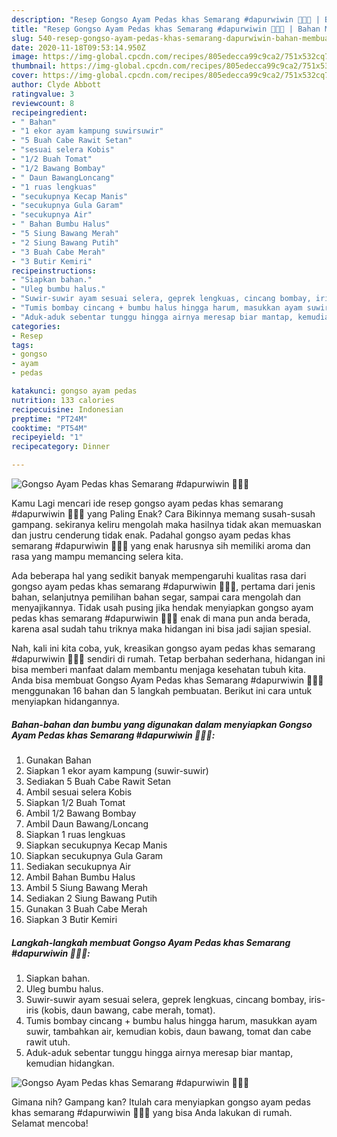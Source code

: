 ```yaml
---
description: "Resep Gongso Ayam Pedas khas Semarang #dapurwiwin 👩🏻‍🍳 | Bahan Membuat Gongso Ayam Pedas khas Semarang #dapurwiwin 👩🏻‍🍳 Yang Sempurna"
title: "Resep Gongso Ayam Pedas khas Semarang #dapurwiwin 👩🏻‍🍳 | Bahan Membuat Gongso Ayam Pedas khas Semarang #dapurwiwin 👩🏻‍🍳 Yang Sempurna"
slug: 540-resep-gongso-ayam-pedas-khas-semarang-dapurwiwin-bahan-membuat-gongso-ayam-pedas-khas-semarang-dapurwiwin-yang-sempurna
date: 2020-11-18T09:53:14.950Z
image: https://img-global.cpcdn.com/recipes/805edecca99c9ca2/751x532cq70/gongso-ayam-pedas-khas-semarang-dapurwiwin-👩🏻🍳-foto-resep-utama.jpg
thumbnail: https://img-global.cpcdn.com/recipes/805edecca99c9ca2/751x532cq70/gongso-ayam-pedas-khas-semarang-dapurwiwin-👩🏻🍳-foto-resep-utama.jpg
cover: https://img-global.cpcdn.com/recipes/805edecca99c9ca2/751x532cq70/gongso-ayam-pedas-khas-semarang-dapurwiwin-👩🏻🍳-foto-resep-utama.jpg
author: Clyde Abbott
ratingvalue: 3
reviewcount: 8
recipeingredient:
- " Bahan"
- "1 ekor ayam kampung suwirsuwir"
- "5 Buah Cabe Rawit Setan"
- "sesuai selera Kobis"
- "1/2 Buah Tomat"
- "1/2 Bawang Bombay"
- " Daun BawangLoncang"
- "1 ruas lengkuas"
- "secukupnya Kecap Manis"
- "secukupnya Gula Garam"
- "secukupnya Air"
- " Bahan Bumbu Halus"
- "5 Siung Bawang Merah"
- "2 Siung Bawang Putih"
- "3 Buah Cabe Merah"
- "3 Butir Kemiri"
recipeinstructions:
- "Siapkan bahan."
- "Uleg bumbu halus."
- "Suwir-suwir ayam sesuai selera, geprek lengkuas, cincang bombay, iris-iris (kobis, daun bawang, cabe merah, tomat)."
- "Tumis bombay cincang + bumbu halus hingga harum, masukkan ayam suwir, tambahkan air, kemudian kobis, daun bawang, tomat dan cabe rawit utuh."
- "Aduk-aduk sebentar tunggu hingga airnya meresap biar mantap, kemudian hidangkan."
categories:
- Resep
tags:
- gongso
- ayam
- pedas

katakunci: gongso ayam pedas 
nutrition: 133 calories
recipecuisine: Indonesian
preptime: "PT24M"
cooktime: "PT54M"
recipeyield: "1"
recipecategory: Dinner

---
```



![Gongso Ayam Pedas khas Semarang #dapurwiwin 👩🏻‍🍳](https://img-global.cpcdn.com/recipes/805edecca99c9ca2/751x532cq70/gongso-ayam-pedas-khas-semarang-dapurwiwin-👩🏻🍳-foto-resep-utama.jpg)

Kamu Lagi mencari ide resep gongso ayam pedas khas semarang #dapurwiwin 👩🏻‍🍳 yang Paling Enak? Cara Bikinnya memang susah-susah gampang. sekiranya keliru mengolah maka hasilnya tidak akan memuaskan dan justru cenderung tidak enak. Padahal gongso ayam pedas khas semarang #dapurwiwin 👩🏻‍🍳 yang enak harusnya sih memiliki aroma dan rasa yang mampu memancing selera kita.

Ada beberapa hal yang sedikit banyak mempengaruhi kualitas rasa dari gongso ayam pedas khas semarang #dapurwiwin 👩🏻‍🍳, pertama dari jenis bahan, selanjutnya pemilihan bahan segar, sampai cara mengolah dan menyajikannya. Tidak usah pusing jika hendak menyiapkan gongso ayam pedas khas semarang #dapurwiwin 👩🏻‍🍳 enak di mana pun anda berada, karena asal sudah tahu triknya maka hidangan ini bisa jadi sajian spesial.




Nah, kali ini kita coba, yuk, kreasikan gongso ayam pedas khas semarang #dapurwiwin 👩🏻‍🍳 sendiri di rumah. Tetap berbahan sederhana, hidangan ini bisa memberi manfaat dalam membantu menjaga kesehatan tubuh kita. Anda bisa membuat Gongso Ayam Pedas khas Semarang #dapurwiwin 👩🏻‍🍳 menggunakan 16 bahan dan 5 langkah pembuatan. Berikut ini cara untuk menyiapkan hidangannya.

<!--inarticleads1-->

##### Bahan-bahan dan bumbu yang digunakan dalam menyiapkan Gongso Ayam Pedas khas Semarang #dapurwiwin 👩🏻‍🍳:

1. Gunakan  Bahan
1. Siapkan 1 ekor ayam kampung (suwir-suwir)
1. Sediakan 5 Buah Cabe Rawit Setan
1. Ambil sesuai selera Kobis
1. Siapkan 1/2 Buah Tomat
1. Ambil 1/2 Bawang Bombay
1. Ambil  Daun Bawang/Loncang
1. Siapkan 1 ruas lengkuas
1. Siapkan secukupnya Kecap Manis
1. Siapkan secukupnya Gula Garam
1. Sediakan secukupnya Air
1. Ambil  Bahan Bumbu Halus
1. Ambil 5 Siung Bawang Merah
1. Sediakan 2 Siung Bawang Putih
1. Gunakan 3 Buah Cabe Merah
1. Siapkan 3 Butir Kemiri




<!--inarticleads2-->

##### Langkah-langkah membuat Gongso Ayam Pedas khas Semarang #dapurwiwin 👩🏻‍🍳:

1. Siapkan bahan.
1. Uleg bumbu halus.
1. Suwir-suwir ayam sesuai selera, geprek lengkuas, cincang bombay, iris-iris (kobis, daun bawang, cabe merah, tomat).
1. Tumis bombay cincang + bumbu halus hingga harum, masukkan ayam suwir, tambahkan air, kemudian kobis, daun bawang, tomat dan cabe rawit utuh.
1. Aduk-aduk sebentar tunggu hingga airnya meresap biar mantap, kemudian hidangkan.
<img src="//assets-global.cpcdn.com/assets/icons/button_play-2c75c40dde080a61004c1f40b05d8f140eaff45d7e9e6481dc71c63d2e7c4909.png" alt="Gongso Ayam Pedas khas Semarang #dapurwiwin 👩🏻‍🍳">



Gimana nih? Gampang kan? Itulah cara menyiapkan gongso ayam pedas khas semarang #dapurwiwin 👩🏻‍🍳 yang bisa Anda lakukan di rumah. Selamat mencoba!
